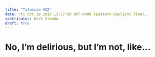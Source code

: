 ```yaml
---
title: "Yatesism #22"
date: Fri Oct 19 2018 13:27:00 GMT-0400 (Eastern Daylight Time),
contributor: Nick Ziemba
draft: true
---
```

# No, I’m delirious, but I’m not, like...

